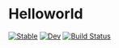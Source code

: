 # Helloworld

[![Stable](https://img.shields.io/badge/docs-stable-blue.svg)](https://nobuta05.github.io/Helloworld.jl/stable)
[![Dev](https://img.shields.io/badge/docs-dev-blue.svg)](https://nobuta05.github.io/Helloworld.jl/dev)
[![Build Status](https://travis-ci.org/nobuta05/Helloworld.jl.svg?branch=master)](https://travis-ci.org/nobuta05/Helloworld.jl)
